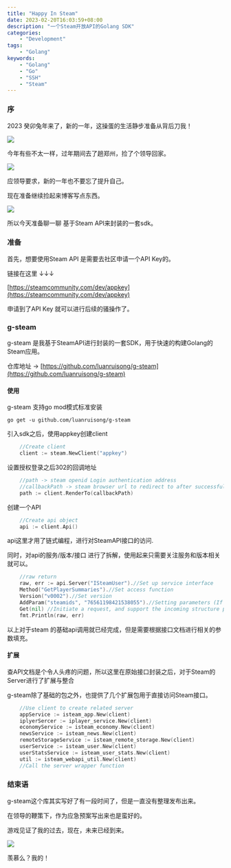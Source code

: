 ```yaml
---
title: "Happy In Steam"
date: 2023-02-20T16:03:59+08:00
description: "一个Steam开放API的Golang SDK"
categories:
    - "Development"
tags:
    - "Golang"
keywords:
    - "Golang"
    - "Go"
    - "SSH"
    - "Steam"
---
```


### 序

2023 癸卯兔年来了，新的一年，这操蛋的生活静步准备从背后刀我！

![](https://blog-img.luanruisong.com/blog/img/2022/202302202028829.png)

今年有些不太一样，过年期间去了趟郑州，捡了个领导回家。

![](https://blog-img.luanruisong.com/blog/img/2022/202302202030735.png)

应领导要求，新的一年也不要忘了提升自己。

现在准备继续捡起来博客写点东西。

![](https://blog-img.luanruisong.com/blog/img/2022/202302202031286.png)

所以今天准备聊一聊 基于Steam API来封装的一套sdk。

### 准备

首先，想要使用Steam API 是需要去社区申请一个API Key的。

链接在这里 ↓↓↓

[https://steamcommunity.com/dev/appkey](https://steamcommunity.com/dev/appkey)

申请到了API Key 就可以进行后续的骚操作了。

### g-steam

g-steam 是我基于SteamAPI进行封装的一套SDK，用于快速的构建Golang的Steam应用。

仓库地址 -> [https://github.com/luanruisong/g-steam](https://github.com/luanruisong/g-steam)

#### 使用

g-steam 支持go mod模式标准安装

```shell
go get -u github.com/luanruisong/g-steam
```

引入sdk之后，使用appkey创建client

```go
    //Create client
    client := steam.NewClient("appkey")
````

设置授权登录之后302的回调地址

```go
    //path -> steam openid Login authentication address
    //callbackPath -> steam browser url to redirect to after successful authentication
    path := client.RenderTo(callbackPath)
```

创建一个API

```go
    //Create api object
    api := client.Api()
```

api这里才用了链式编程，进行对SteamAPI接口的访问.

同时，对api的服务/版本/接口 进行了拆解，使用起来只需要关注服务和版本相关就可以。

```go
    //raw return
    raw, err := api.Server("ISteamUser").//Set up service interface
    Method("GetPlayerSummaries").//Set access function
    Version("v0002").//Set version
    AddParam("steamids", "76561198421538055").//Setting parameters (If the key parameter is not set, the client's appKey will be added by default)
    Get(nil) //Initiate a request, and support the incoming structure pointer to receive parameters
    fmt.Println(raw, err) 
```

以上对于steam 的基础api调用就已经完成，但是需要根据接口文档进行相关的参数填充。

#### 扩展

查API文档是个令人头疼的问题，所以这里在原始接口封装之后，对于Steam的Server进行了扩展与整合

g-steam除了基础的包之外，也提供了几个扩展包用于直接访问Steam接口。

```go
    //Use client to create related server
    appService := isteam_app.New(client)
    iplyerSercer := iplayer_service.New(client)
    economyService := isteam_economy.New(client)
    newsService := isteam_news.New(client)
    remoteStorageService := isteam_remote_storage.New(client)
    userService := isteam_user.New(client)
    userStatsService := isteam_user_stats.New(client)
    util := isteam_webapi_util.New(client)
    //Call the server wrapper function
```

### 结束语

g-steam这个库其实写好了有一段时间了，但是一直没有整理发布出来。

在领导的鞭策下，作为应急预案写出来也是蛮好的。

游戏见证了我的过去，现在，未来已经到来。

![](https://blog-img.luanruisong.com/blog/img/2022/202302202055819.png)

羡慕么？我的！